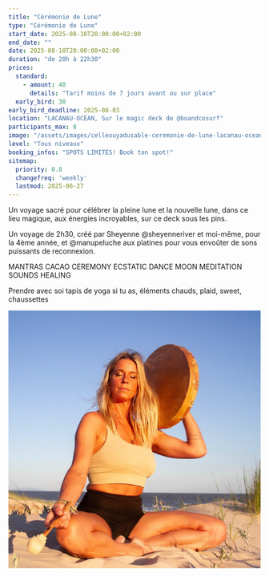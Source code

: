 ```yaml
---
title: "Cérémonie de Lune"
type: "Cérémonie de Lune"
start_date: 2025-08-10T20:00:00+02:00
end_date: ""
date: 2025-08-10T20:00:00+02:00
duration: "de 20h à 22h30"
prices:
  standard:
    - amount: 40
      details: "Tarif moins de 7 jours avant ou sur place"
  early_bird: 30
early_bird_deadline: 2025-08-03
location: "LACANAU-OCÉAN, Sur le magic deck de @boandcosurf"
participants_max: 8
image: "/assets/images/celleouyadusable-ceremonie-de-lune-lacanau-ocean.jpeg"
level: "Tous niveaux"
booking_infos: "SPOTS LIMITÉS! Book ton spot!"
sitemap:
  priority: 0.8
  changefreq: 'weekly'
  lastmod: 2025-06-27
---
```


Un voyage sacré pour célébrer la pleine lune et la nouvelle lune, dans ce lieu magique, aux énergies incroyables, sur ce deck sous les pins.

Un voyage de 2h30, créé par Sheyenne @sheyenneriver et moi-même, pour la 4ème année, et @manupeluche aux platines pour vous envoûter de sons puissants de reconnexion.

MANTRAS
CACAO CEREMONY
ECSTATIC DANCE
MOON MEDITATION
SOUNDS HEALING

Prendre avec soi tapis de yoga si tu as, éléments chauds, plaid, sweet, chaussettes

!["celleouyadusable jouant du tambour chamanique sur la dune"](/assets/images/celleouyadusable-ceremonie-de-lune-lacanau-ocean-2.jpeg)
